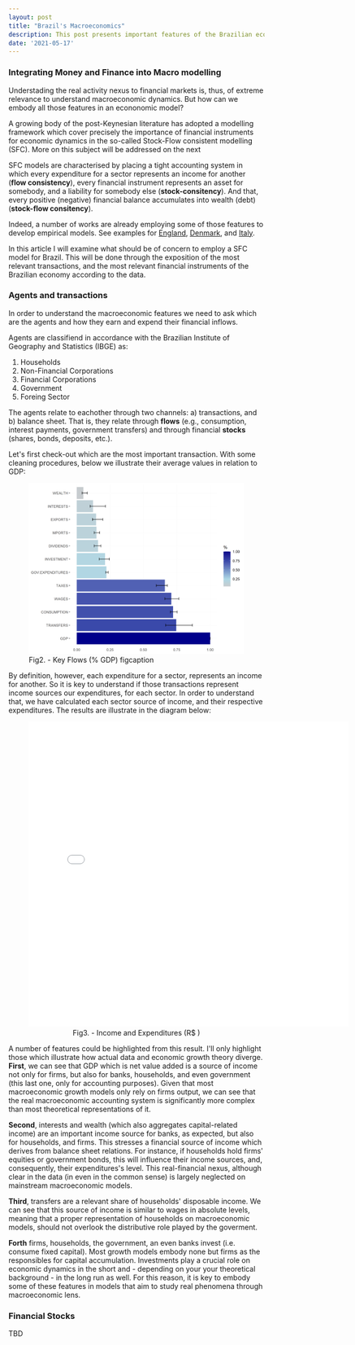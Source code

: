 ```yaml
---
layout: post
title: "Brazil's Macroeconomics"
description: This post presents important features of the Brazilian economy macroeconomic system.
date: '2021-05-17'
---
```


### Integrating Money and Finance into Macro modelling <a name="brmodel"></a>

Understading the real activity nexus to financial markets is, thus, of extreme relevance to understand macroeconomic dynamics. But how can we embody all those features in an econonomic model? 


A growing body of the post-Keynesian literature has adopted a modelling framework which cover precisely the importance of financial instruments for economic dynamics in the so-called Stock-Flow consistent modelling (SFC). More on this subject will be addressed on the next


SFC models are characterised by placing a tight accounting system in which every expenditure for a sector represents an income for another (**flow consistency**),  every financial instrument represents an asset for somebody, and a liability for somebody else (**stock-consitency**). And that, every positive (negative) financial balance accumulates into wealth (debt) (**stock-flow consitency**).


Indeed, a number of works are already employing some of those features to develop empirical models. See examples for [England](https://www.bankofengland.co.uk/-/media/boe/files/working-paper/2016/a-dynamic-model-of-financial-balances-for-the-uk.pdf), [Denmark](http://www.levyinstitute.org/publications/an-empirical-stock-flow-consistent-macroeconomic-model-for-denmark), and [Italy](http://www.levyinstitute.org/publications/a-stock-flow-consistent-quarterly-model-of-the-italian-economy).


In this article I will examine what should be of concern to employ a SFC model for Brazil. This will be done through the exposition of the most relevant transactions, and the most relevant financial instruments of the Brazilian economy according to the data.




### Agents and transactions

In order to understand the macroeconomic features we need to ask which are the agents and how they earn and expend their financial inflows.

Agents are classifiend in accordance with the Brazilian Institute of Geography and Statistics (IBGE) as:

1. Households
2. Non-Financial Corporations
3. Financial Corporations
4. Government
5. Foreing Sector


The agents relate to eachother through two channels: a) transactions, and b) balance sheet. That is, they relate through **flows** (e.g., consumption, interest payments, government transfers) and through financial **stocks** (shares, bonds, deposits, etc.).  

Let's first check-out which are the most important transaction. With some cleaning procedures, below we illustrate their average values in relation to GDP: 


<figure>
	 <img src="/assets/img/flows.jpg" alt="" style="width:600px;" />
	<figcaption>Fig2. - Key Flows (% GDP) figcaption</figcaption>
</figure>



By definition, however, each expenditure for a sector, represents an income for another. So it is key to understand if those transactions represent income sources our expenditures, for each sector. In order to understand that, we have calculated each sector source of income, and their respective expenditures. The results are illustrate in the diagram below:


<body>
    <div align="center">
<figure>
<iframe src="/assets/img/sanks.html" frameborder="0" height="600" width="630" display:block></iframe>
	<figcaption>Fig3. - Income and Expenditures (R$ )  </figcaption>
</figure>
    </div>
</body>



A number of features could be highlighted from this result. I'll only highlight those which illustrate how actual data and economic growth theory diverge. **First**, we can see that GDP which is net value added is a source of income not only for firms, but also for banks, households, and even government (this last one, only for accounting purposes). Given that most macroeconomic growth models only rely on firms output, we can see that the real macroeconomic accounting system is significantly more complex than most theoretical representations of it. 

**Second**, interests and wealth (which also aggregates capital-related income) are an important income source for banks, as expected, but also for households, and firms. This stresses a financial source of income which derives from balance sheet relations. For instance, if households hold firms' equities or government bonds, this will influence their income sources, and, consequently, their expenditures's level. This real-financial nexus, although clear in the data (in even in the common sense) is largely neglected on mainstream macroeconomic models.

**Third**, transfers are a relevant share of households' disposable income. We can see that this source of income is similar to wages in absolute levels, meaning that a proper representation of households on macroeconomic models, should not overlook the distributive role played by the goverment. 

**Forth** firms, households, the government, an even banks invest (i.e. consume fixed capital). Most growth models embody none but firms as the responsibles for capital accumulation. Investments play a crucial role on economic dynamics in the short and - depending on your your theoretical background - in the long run as well. For this reason, it is key to embody some of these features in models that aim to study real phenomena through macroeconomic lens. 






### Financial Stocks

TBD
